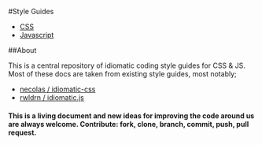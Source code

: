 #Style Guides
* [CSS](guides/CSS.md)
* [Javascript](guides/JS.md)

##About

This is a central repository of idiomatic coding style guides for CSS &amp; JS.  Most of these docs are taken from existing style guides, most notably;

* [necolas / idiomatic-css](https://github.com/necolas/idiomatic-css)
* [rwldrn / idiomatic.js](https://github.com/rwldrn/idiomatic.js/)


#### This is a living document and new ideas for improving the code around us are always welcome. Contribute: fork, clone, branch, commit, push, pull request.

